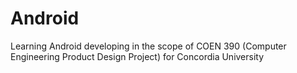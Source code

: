 # Android
Learning Android developing in the scope of COEN 390 (Computer Engineering Product Design Project) for Concordia University

